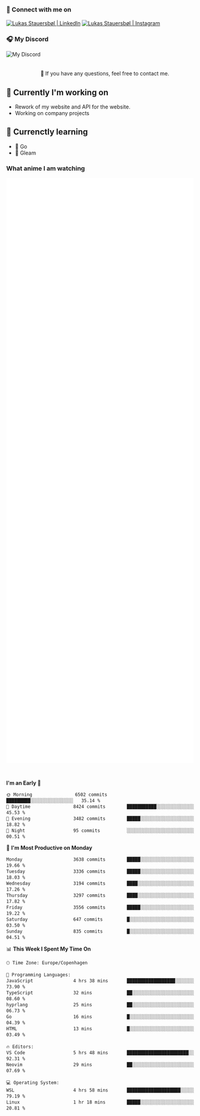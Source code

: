 ### 🔗 Connect with me on
<a href="https://www.instagram.com/lukas_stauersbol" target="_blank"><img align="center" src="https://raw.githubusercontent.com/stauersbol/stauersbol/main/images/instagram.svg" alt="Lukas Stauersbøl | LinkedIn" width="30px"/></a>
<a href="https://www.linkedin.com/in/lukas-stauersbol/" target="_blank"><img align="center" src="https://raw.githubusercontent.com/stauersbol/stauersbol/main/images/linkedin.svg" alt="Lukas Stauersbøl | Instagram" width="30px"/></a>

<p align="center">
 <h3>🎧 My Discord</h3>
 <img align="left" height="55px" src="https://discord.c99.nl/widget/theme-2/147806323323568128.png" alt="My Discord" />
</p>

<br/>
<br/>
<br/>
💬 If you have any questions, feel free to contact me.

## 🔭 Currently I'm working on
- Rework of my website and API for the website.
- Working on company projects
 
## 🌱 Currenctly learning
- 💙 Go
- 💜 Gleam

### What anime I am watching
<a href="https://anilist.co/user/slashiy/" align="center"><img align="center" width="500px" src="metrics.plugin.personal.anilist.svg" /></a>

<br/>

<!--START_SECTION:waka-->
**I'm an Early 🐤** 

```text
🌞 Morning                6502 commits        █████████░░░░░░░░░░░░░░░░   35.14 % 
🌆 Daytime                8424 commits        ███████████░░░░░░░░░░░░░░   45.53 % 
🌃 Evening                3482 commits        █████░░░░░░░░░░░░░░░░░░░░   18.82 % 
🌙 Night                  95 commits          ░░░░░░░░░░░░░░░░░░░░░░░░░   00.51 % 
```
📅 **I'm Most Productive on Monday** 

```text
Monday                   3638 commits        █████░░░░░░░░░░░░░░░░░░░░   19.66 % 
Tuesday                  3336 commits        █████░░░░░░░░░░░░░░░░░░░░   18.03 % 
Wednesday                3194 commits        ████░░░░░░░░░░░░░░░░░░░░░   17.26 % 
Thursday                 3297 commits        ████░░░░░░░░░░░░░░░░░░░░░   17.82 % 
Friday                   3556 commits        █████░░░░░░░░░░░░░░░░░░░░   19.22 % 
Saturday                 647 commits         █░░░░░░░░░░░░░░░░░░░░░░░░   03.50 % 
Sunday                   835 commits         █░░░░░░░░░░░░░░░░░░░░░░░░   04.51 % 
```


📊 **This Week I Spent My Time On** 

```text
🕑︎ Time Zone: Europe/Copenhagen

💬 Programming Languages: 
JavaScript               4 hrs 38 mins       ██████████████████░░░░░░░   73.90 % 
TypeScript               32 mins             ██░░░░░░░░░░░░░░░░░░░░░░░   08.60 % 
hyprlang                 25 mins             ██░░░░░░░░░░░░░░░░░░░░░░░   06.73 % 
Go                       16 mins             █░░░░░░░░░░░░░░░░░░░░░░░░   04.39 % 
HTML                     13 mins             █░░░░░░░░░░░░░░░░░░░░░░░░   03.49 % 

🔥 Editors: 
VS Code                  5 hrs 48 mins       ███████████████████████░░   92.31 % 
Neovim                   29 mins             ██░░░░░░░░░░░░░░░░░░░░░░░   07.69 % 

💻 Operating System: 
WSL                      4 hrs 58 mins       ████████████████████░░░░░   79.19 % 
Linux                    1 hr 18 mins        █████░░░░░░░░░░░░░░░░░░░░   20.81 % 
```


<!--END_SECTION:waka-->
